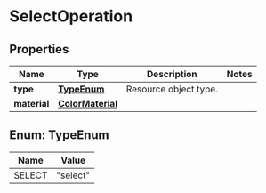 

# SelectOperation


## Properties

Name | Type | Description | Notes
------------ | ------------- | ------------- | -------------
**type** | [**TypeEnum**](#TypeEnum) | Resource object type. | 
**material** | [**ColorMaterial**](ColorMaterial.md) |  | 



## Enum: TypeEnum

Name | Value
---- | -----
SELECT | &quot;select&quot;



